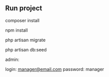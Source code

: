 ## Run project

composer install

npm install

php artisan migrate

php artisan db:seed

admin:

login: manager@email.com
password: manager